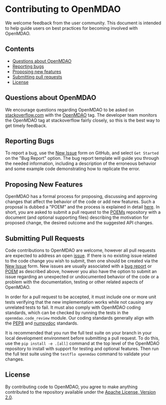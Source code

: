 # Contributing to OpenMDAO

We welcome feedback from the user community.
This document is intended to help guide users on best practices for becoming involved with OpenMDAO.

## Contents

- [Questions about OpenMDAO](##Questions-about-OpenMDAO)
- [Reporting bugs](##Reporting-bugs)
- [Proposing new features](##Proposing-new-features)
- [Submitting pull requests](##Submitting-pull-requests)
- [License](##License)

## Questions about OpenMDAO

We encourage questions regarding OpenMDAO to be asked on [stackoverflow.com](https://stackoverflow.com)
with the [OpenMDAO](https://stackoverflow.com/questions/tagged/openmdao) tag.
The developer team monitors the OpenMDAO tag at stackoverflow fairly closely,
so this is the best way to get timely feedback.

## Reporting Bugs

To report a bug, use the [New Issue](https://github.com/OpenMDAO/OpenMDAO/issues/new/choose) form
on GitHub, and select `Get Started` on the "Bug Report" option. The bug report template will guide
you through the needed information, including a description of the erroneous behavior and some
example code demonstrating how to replicate the error.

## Proposing New Features

OpenMDAO has a formal process for proposing, discussing and approving changes that affect the behavior
of the code or add new features. Such a proposal is dubbed a "POEM" and the process is explained in detail
[here](https://github.com/OpenMDAO/POEMs/blob/master/POEM_000.md). In short, you are asked to submit a
pull request to the [POEMs](https://github.com/OpenMDAO/POEMs) repository with a document (and optional
supporting files) describing the motivation for proposed change, the desired outcome and the suggested
API changes.

## Submitting Pull Requests

Code contributions to OpenMDAO are welcome, however all pull requests are expected to address an open
[issue](https://github.com/OpenMDAO/OpenMDAO/issues). If there is no existing issue related to the code
change you wish to submit, then one should be created via the
[New Issue](https://github.com/OpenMDAO/OpenMDAO/issues/new/choose) form. New issues are usually associated
with a [bug report](##Reporting-bugs) or [POEM](##Proposing-new-features) as described above, however
you also have the option to submit an issue regarding an unexpected or undocumented behavior of the code
or a problem with the documentation, testing or other related aspects of OpenMDAO.

In order for a pull request to be accepted, it must include one or more unit tests verifying that the new
implementation works while not causing any unrelated tests to fail. It must also comply with OpenMDAO coding
standards, which can be checked by running the tests in the `openmdao.code_review` module.
Our coding standards generally align with the [PEP8](https://peps.python.org/pep-0008/) and
[numpydoc](https://numpydoc.readthedocs.io/en/latest/format.html) standards.

It is recommended that you run the full test suite on your branch in your local development environment
before submitting a pull request.  To do this, use the `pip install -e .[all]` command at the top
level of the OpenMDAO repository to install with support for testing and optional features.
Then run the full test suite using the `testflo openmdao` command to validate your changes.

## License

By contributing code to OpenMDAO, you agree to make anything contributed to the repository available under the [Apache License, Version 2.0](https://www.apache.org/licenses/LICENSE-2.0).